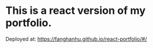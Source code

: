 # This is a react version of my portfolio.

Deployed at: https://fanghanhu.github.io/react-portfolio/#/
